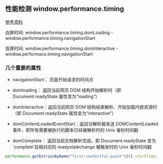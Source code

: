 ## 性能检测 window.performance.timing

[参考资料](https://developer.mozilla.org/zh-CN/docs/Web/API/Window/performance)

白屏时间: window.performance.timing.domLoading - window.performance.timing.navigationStart

首屏时间: window.performance.timing.domInteractive - window.performace.timing.navigationStart

### 几个重要的属性

- navigationStart： 页面开始请求的时间点

- domloading： 返回当前网页 DOM 结构开始解析时（即 Document.readyState 属性变为“loading”)

- domInteractive：返回当前网页 DOM 结构结束解析、开始加载内嵌资源时（即 Document.readyState 属性变为“interactive”）

- domContentLoadedEventStart：返回当解析器发送 DOMContentLoaded 事件，即所有需要被执行的脚本已经被解析时的 Unix 毫秒时间戳

- domComplete： 返回当前文档解析完成，即 Document.readyState 变为 'complete'且相对应的 readystatechange 被触发时的 Unix 毫秒时间戳

```js
performance.getEntriesByName("first-contentful-paint")[0].startTime;
```

